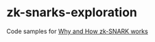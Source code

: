 # zk-snarks-exploration
Code samples for [Why and How zk-SNARK works](https://arxiv.org/abs/1906.07221)